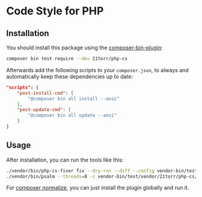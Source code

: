 Code Style for PHP
==================

Installation
------------

You should install this package using the [composer-bin-plugin]:

```bash
composer bin test require --dev 21torr/php-cs
```

Afterwards add the following scripts to your `composer.json`, to always and automatically keep these dependencies up to date:

```json
"scripts": {
    "post-install-cmd": [
        "@composer bin all install --ansi"
    ],
    "post-update-cmd": [
        "@composer bin all update --ansi"
    ]
}
```

Usage
-----

After installation, you can run the tools like this:

```bash
./vendor/bin/php-cs-fixer fix --dry-run --diff --config vendor-bin/test/vendor/21torr/php-cs/.php_cs.dist
./vendor/bin/psalm --threads=8 -c vendor-bin/test/vendor/21torr/php-cs/psalm/symfony.xml
```

For [composer normalize], you can just install the plugin globally and run it.


[composer-bin-plugin]: https://github.com/bamarni/composer-bin-plugin
[composer normalize]: https://packagist.org/packages/ergebnis/composer-normalize
